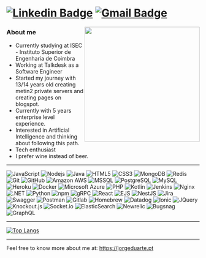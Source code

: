 
# [![Linkedin Badge](https://img.shields.io/badge/-Duarte-blue?style=flat-square&logo=Linkedin&logoColor=white&link=https://www.linkedin.com/in/jorgermduarte/)](https://www.linkedin.com/in/jorgermduarte/) [![Gmail Badge](https://img.shields.io/badge/-jorge_duarte@outlook.pt-c14438?style=flat-square&logo=Gmail&logoColor=white&link=mailto:jorge_duarte@outlook.pt)](mailto:jorge_duarte@outlook.pt)

<img src="https://media.giphy.com/media/blSTtZehjAZ8I/giphy.gif" width="300" align="right">

### About me

- Currently studying at ISEC - Instituto Superior de Engenharia de Coimbra
- Working at Talkdesk as a Software Engineer
- Started my journey with 13/14 years old creating metin2 private servers and creating pages on blogspot.
- Currently with 5 years enterprise level experience.
- Interested in Artificial Intelligence and thinking about following this path.
- Tech enthusiast
- I prefer wine instead of beer.
---

![JavaScript](https://img.shields.io/badge/-JavaScript-gray?style=flat-square&logo=javascript)
![Nodejs](https://img.shields.io/badge/-Nodejs-gray?style=flat-square&logo=Node.js)
![Java](https://img.shields.io/badge/-Java-gray?style=flat-square&logo=java)
![HTML5](https://img.shields.io/badge/-HTML5-gray?style=flat-square&logo=html5&logoColor=white)
![CSS3](https://img.shields.io/badge/-CSS3-gray?style=flat-square&logo=css3)
![MongoDB](https://img.shields.io/badge/-MongoDB-gray?style=flat-square&logo=mongodb)
![Redis](https://img.shields.io/badge/-Redis-gray?style=flat-square&logo=Redis)
![Git](https://img.shields.io/badge/-Git-gray?style=flat-square&logo=git)
![GitHub](https://img.shields.io/badge/-GitHub-gray?style=flat-square&logo=github)
![Amazon AWS](https://img.shields.io/badge/Amazon%20AWS-gray?style=flat-square&logo=amazon-aws)
![MSSQL](https://img.shields.io/badge/-MSSQL-gray?style=flat-square&logo=mssql)
![PostgreSQL](https://img.shields.io/badge/-PostgreSQL-gray?style=flat-square&logo=PostgreSQL)
![MySQL](https://img.shields.io/badge/-MySQL-gray?style=flat-square&logo=mysql)
![Heroku](https://img.shields.io/badge/-Heroku-gray?style=flat-square&logo=heroku)
![Docker](https://img.shields.io/badge/-Docker-gray?style=flat-square&logo=docker)
![Microsoft Azure](https://img.shields.io/badge/Microsoft%20Azure-gray?style=flat-square&logo=microsoft-azure)
![PHP](https://img.shields.io/badge/PHP-gray?style=flat-square&logo=php)
![Kotlin](https://img.shields.io/badge/Kotlin-gray?style=flat-square&logo=kotlin)
![Jenkins](https://img.shields.io/badge/Jenkins-gray?style=flat-square&logo=jenkins)
![Nginx](https://img.shields.io/badge/Nginx-gray?style=flat-square&logo=nginx)
![.NET](https://img.shields.io/badge/.NET-gray?style=flat-square&logo=dotnet)
![Python](https://img.shields.io/badge/-Python-gray?style=flat-square&logo=python)
![npm](https://img.shields.io/badge/-npm-gray?style=flat-square&logo=npm)
![gRPC](https://img.shields.io/badge/-gRPC-gray?style=flat-square&logo=grpc)
![React](https://img.shields.io/badge/-React-gray?style=flat-square&logo=react)
![EJS](https://img.shields.io/badge/-EJS-gray?style=flat-square&logo=ejs)
![NestJS](https://img.shields.io/badge/-NestJS-gray?style=flat-square&logo=nestjs)
![Jira](https://img.shields.io/badge/-Jira-gray?style=flat-square&logo=jira)
![Swagger](https://img.shields.io/badge/-Swagger-gray?style=flat-square&logo=swagger)
![Postman](https://img.shields.io/badge/-Postman-gray?style=flat-square&logo=postman)
![Gitlab](https://img.shields.io/badge/-Gitlab-gray?style=flat-square&logo=gitlab)
![Homebrew](https://img.shields.io/badge/-Homebrew-gray?style=flat-square&logo=homebrew)
![Datadog](https://img.shields.io/badge/-Datadog-gray?style=flat-square&logo=datadog)
![Ionic](https://img.shields.io/badge/-Ionic-gray?style=flat-square&logo=Ionic)
![JQuery](https://img.shields.io/badge/-JQuery-gray?style=flat-square&logo=JQuery)
![Knockout.js](https://img.shields.io/badge/-Knockout.js-gray?style=flat-square&logo=Knockout.js)
![Socket.io](https://img.shields.io/badge/-Socket.io-gray?style=flat-square&logo=Socket.io)
![ElasticSearch](https://img.shields.io/badge/-ElasticSearch-gray?style=flat-square&logo=elasticsearch)
![Newrelic](https://img.shields.io/badge/-Newrelic-gray?style=flat-square&logo=newrelic)
![Bugsnag](https://img.shields.io/badge/-Bugnag-gray?style=flat-square&logo=bugsnag)
![GraphQL](https://img.shields.io/badge/-GraphQL-gray?style=flat-square&logo=graphql)

---
[![Top Langs](https://github-readme-stats.vercel.app/api/top-langs/?username=jorgermduarte&layout=compact)](https://github.com/anuraghazra/github-readme-stats)

---

Feel free to know more about me at: https://jorgeduarte.pt
